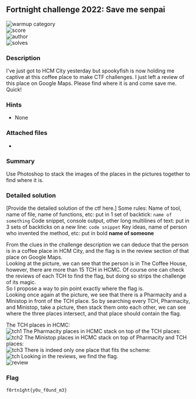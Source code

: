 ## Fortnight challenge 2022: Save me senpai

![warmup category](https://img.shields.io/badge/Category-Cryptography-brightgreen.svg)  
![score](https://img.shields.io/badge/Score_after_CTF-200-blue.svg)  
![author](https://img.shields.io/badge/Author-SpookyFish%234588-blue.svg)  
![solves](https://img.shields.io/badge/Solves-25-lightgrey.svg)

### Description
I've just got to HCM City yesterday but spookyfish is now holding me captive at this coffee place to make CTF challenges. I just left a review of this place on Google Maps. Please find where it is and come save me. Quick!

### Hints
- None

### Attached files
- 

### Summary
Use Photoshop to stack the images of the places in the pictures together to find where it is.

### Detailed solution
[Provide the detailed solution of the ctf here.]
Some rules:
Name of tool, name of file, name of functions, etc: put in 1 set of backtick:  `name of something`
Code snippet, console output, other long multilines of text: put in 3 sets of backticks on a new line: 
```code snippet```
Key ideas, name of person who invented the method, etc: put in bold **name of someone** 

From the clues in the challenge description we can deduce that the person is in a coffee place in HCM City, and the flag is in the review section of that place on Google Maps.   
Looking at the picture, we can see that the person is in The Coffee House, however, there are more than 15 TCH in HCMC. Of course one can check the reviews of each TCH to find the flag, but doing so strips the challenge of its magic.  
So I propose a way to pin point exactly where the flag is.  
Looking once again at the picture, we see that there is a Pharmacity and a Ministop in front of the TCH place. So by searching every TCH, Pharmacity, and Ministop, take a picture, then stack them onto each other, we can see where the three places intersect, and that place should contain the flag.  

The TCH places in HCMC:  
![tch1](https://user-images.githubusercontent.com/100995040/160239898-7c2ac801-d9f7-44e2-b7cd-eacd70df915b.png)
The Pharmacity places in HCMC stack on top of the TCH places:  
![tch2](https://user-images.githubusercontent.com/100995040/160239910-f34c9209-eb1a-4b91-bbcf-ae3362b80311.png)
The Ministop places in HCMC stack on top of Pharmacity and TCH places:  
![tch3](https://user-images.githubusercontent.com/100995040/160239914-b66df000-a1a7-4d41-95ae-367c04177d83.png)
There is indeed only one place that fits the scheme:  
![tch](https://user-images.githubusercontent.com/100995040/160239920-926c20f4-329a-47f5-b691-e83d8c875ec8.png)
Looking in the reviews, we find the flag.  
![review](https://user-images.githubusercontent.com/100995040/160239925-8d74e39a-8b2f-4603-8320-4dfce1787183.png)

### Flag
```
f0rtn1ght{y0u_f0und_m3}
```
